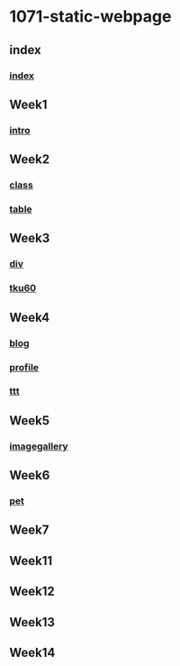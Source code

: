 # 1071-static-webpage
## index

###  [index](https://alan8906.github.io/1071-static-webpage/)
  
## Week1

###  [intro](https://alan8906.github.io/1071-static-webpage/w01/intro.html)
  
## Week2

 ### [class](https://alan8906.github.io/1071-static-webpage/w02/myclass.html)
 
 ### [table](https://alan8906.github.io/1071-static-webpage/w02/table.html)
 
## Week3

### [div](https://alan8906.github.io/1071-static-webpage/w03/div.html)

 ### [tku60](https://alan8906.github.io/1071-static-webpage/w03/tku60.html)

## Week4

### [blog](https://alan8906.github.io/1071-static-webpage/w04/blog.html)

### [profile](https://alan8906.github.io/1071-static-webpage/w04/profile.html)

### [ttt](https://alan8906.github.io/1071-static-webpage/w04/ttt.html)

## Week5
### [imagegallery](https://alan8906.github.io/1071-static-webpage/w05-web/imagegallery.html)

## Week6
### [pet](https://alan8906.github.io/1071-static-webpage/w06-pet/pet.html)

## Week7
### [](https://alan8906.github.io/1071-static-webpage/w07/tku/w01/intro.html)

## Week11
### []()

## Week12
### []()

## Week13
### []()

## Week14
### []()

